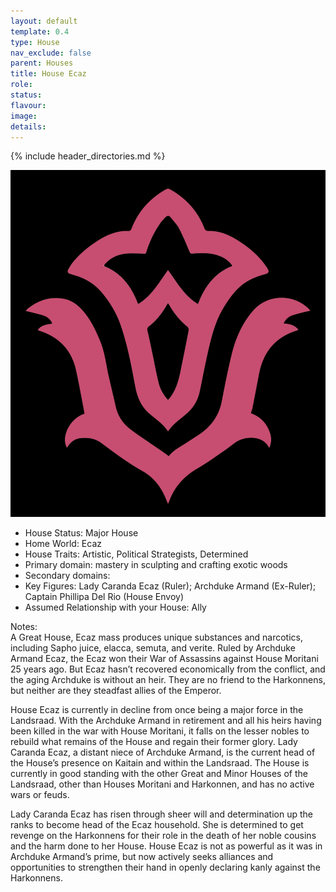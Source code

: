 ```yaml
---
layout: default
template: 0.4
type: House
nav_exclude: false
parent: Houses
title: House Ecaz
role: 
status: 
flavour: 
image: 
details:
---
```


{% include header_directories.md %}

![](../../imgs/IMG_9056.jpeg)

- House Status: Major House  
- Home World: Ecaz  
- House Traits: Artistic, Political Strategists, Determined
- Primary domain: mastery in sculpting and crafting exotic woods  
- Secondary domains:  
- Key Figures: Lady Caranda Ecaz (Ruler); Archduke Armand (Ex-Ruler); Captain Phillipa Del Rio (House Envoy)  
- Assumed Relationship with your House: Ally  

Notes:  
A Great House, Ecaz mass produces unique substances and narcotics, including Sapho juice, elacca, semuta, and verite. Ruled by Archduke Armand Ecaz, the Ecaz won their War of Assassins against House Moritani 25 years ago. But Ecaz hasn’t recovered economically from the conflict, and the aging Archduke is without an heir. They are no friend to the Harkonnens, but neither are they steadfast allies of the Emperor.  

House Ecaz is currently in decline from once being a major force in the Landsraad. With the Archduke Armand in retirement and all his heirs having been killed in the war with House Moritani, it falls on the lesser nobles to rebuild what remains of the House and regain their former glory. Lady Caranda Ecaz, a distant niece of Archduke Armand, is the current head of the House’s presence on Kaitain and within the Landsraad. The House is currently in good standing with the other Great and Minor Houses of the Landsraad, other than Houses Moritani and Harkonnen, and has no active wars or feuds.  

Lady Caranda Ecaz has risen through sheer will and determination up the ranks to become head of the Ecaz household. She is determined to get revenge on the Harkonnens for their role in the death of her noble cousins and the harm done to her House. House Ecaz is not as powerful as it was in Archduke Armand’s prime, but now actively seeks alliances and opportunities to strengthen their hand in openly declaring kanly against the Harkonnens.